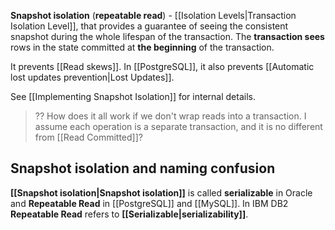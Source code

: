 **Snapshot isolation** (**repeatable read**) - [[Isolation Levels|Transaction Isolation Level]], that provides a guarantee of seeing the consistent snapshot during the whole lifespan of the transaction. The **transaction sees** rows in the state committed at **the beginning** of the transaction.

It prevents [[Read skews]].
In [[PostgreSQL]], it also prevents [[Automatic lost updates prevention|Lost Updates]].

See [[Implementing Snapshot Isolation]] for internal details.

> ?? How does it all work if we don't wrap reads into a transaction. I assume each operation is a separate transaction, and it is no different from [[Read Committed]]?

## Snapshot isolation and naming confusion

**[[Snapshot isolation|Snapshot isolation]]** is called **serializable** in Oracle and **Repeatable Read** in [[PostgreSQL]] and [[MySQL]]. In IBM DB2 **Repeatable Read** refers to **[[Serializable|serializability]]**.

